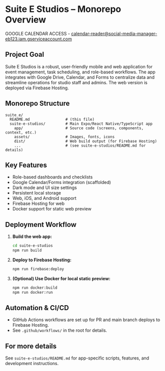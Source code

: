 # Suite E Studios – Monorepo Overview

GOOGLE CALENDAR ACCESS - calendar-reader@social-media-manager-eb123.iam.gserviceaccount.com

## Project Goal
Suite E Studios is a robust, user-friendly mobile and web application for event management, task scheduling, and role-based workflows. The app integrates with Google Drive, Calendar, and Forms to centralize data and streamline operations for studio staff and admins. The web version is deployed via Firebase Hosting.

## Monorepo Structure

```
suite_e/
  README.md                # (this file)
  suite-e-studios/         # Main Expo/React Native/TypeScript app
    app/                   # Source code (screens, components, context, etc.)
    assets/                # Images, fonts, icons
    dist/                  # Web build output (for Firebase Hosting)
    ...                    # (see suite-e-studios/README.md for details)
```

## Key Features
- Role-based dashboards and checklists
- Google Calendar/Forms integration (scaffolded)
- Dark mode and UI size settings
- Persistent local storage
- Web, iOS, and Android support
- Firebase Hosting for web
- Docker support for static web preview

## Deployment Workflow
1. **Build the web app:**
   ```sh
   cd suite-e-studios
   npm run build
   ```
2. **Deploy to Firebase Hosting:**
   ```sh
   npm run firebase:deploy
   ```
3. **(Optional) Use Docker for local static preview:**
   ```sh
   npm run docker:build
   npm run docker:run
   ```

## Automation & CI/CD
- GitHub Actions workflows are set up for PR and main branch deploys to Firebase Hosting.
- See `.github/workflows/` in the root for details.

## For more details
See `suite-e-studios/README.md` for app-specific scripts, features, and development instructions. 